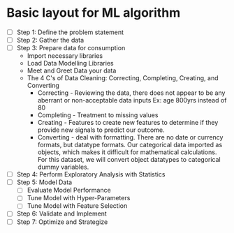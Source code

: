 # Basic layout for ML algorithm

- [ ] Step 1: Define the problem statement
- [ ] Step 2: Gather the data
- [ ] Step 3: Prepare data for consumption
  * Import necessary libraries
  * Load Data Modelling Libraries
  * Meet and Greet Data your data
  * The 4 C's of Data Cleaning: Correcting, Completing, Creating, and Converting
    * Correcting - Reviewing the data, there does not appear to be any aberrant or non-acceptable data inputs Ex: age 800yrs instead of 80
    * Completing - Treatment to missing values
    * Creating - Features to create new features to determine if they provide new signals to predict our outcome.
    * Converting - deal with formatting. There are no date or currency formats, but datatype formats. Our categorical data imported as objects, which makes it difficult for mathematical calculations. For this dataset, we will convert object datatypes to categorical dummy variables.
- [ ] Step 4: Perform Exploratory Analysis with Statistics
- [ ] Step 5: Model Data
   - [ ] Evaluate Model Performance
   - [ ] Tune Model with Hyper-Parameters
   - [ ] Tune Model with Feature Selection
- [ ] Step 6: Validate and Implement
- [ ] Step 7: Optimize and Strategize
